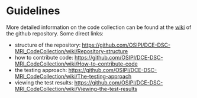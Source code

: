 # Guidelines

More detailed information on the code collection can be found at the [wiki](https://github.com/OSIPI/DCE-DSC-MRI_CodeCollection/wiki) of the github repository.
Some direct links:
- structure of the repository: https://github.com/OSIPI/DCE-DSC-MRI_CodeCollection/wiki/Repository-structure
- how to contribute code: https://github.com/OSIPI/DCE-DSC-MRI_CodeCollection/wiki/How-to-contribute-code
- the testing approach: https://github.com/OSIPI/DCE-DSC-MRI_CodeCollection/wiki/The-testing-approach
- viewing the test results: https://github.com/OSIPI/DCE-DSC-MRI_CodeCollection/wiki/Viewing-the-test-results
